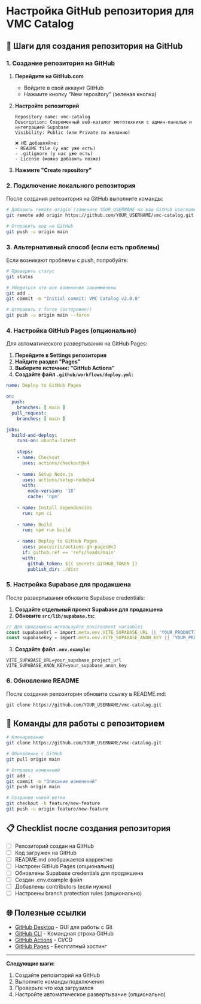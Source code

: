 # Настройка GitHub репозитория для VMC Catalog

## 🚀 Шаги для создания репозитория на GitHub

### 1. Создание репозитория на GitHub

1. **Перейдите на GitHub.com**
   - Войдите в свой аккаунт GitHub
   - Нажмите кнопку "New repository" (зеленая кнопка)

2. **Настройте репозиторий**
   ```
   Repository name: vmc-catalog
   Description: Современный веб-каталог мототехники с админ-панелью и интеграцией Supabase
   Visibility: Public (или Private по желанию)
   
   ❌ НЕ добавляйте:
   - README file (у нас уже есть)
   - .gitignore (у нас уже есть)
   - License (можно добавить позже)
   ```

3. **Нажмите "Create repository"**

### 2. Подключение локального репозитория

После создания репозитория на GitHub выполните команды:

```bash
# Добавить remote origin (замените YOUR_USERNAME на ваш GitHub username)
git remote add origin https://github.com/YOUR_USERNAME/vmc-catalog.git

# Отправить код на GitHub
git push -u origin main
```

### 3. Альтернативный способ (если есть проблемы)

Если возникают проблемы с push, попробуйте:

```bash
# Проверить статус
git status

# Убедиться что все изменения закоммичены
git add .
git commit -m "Initial commit: VMC Catalog v2.0.0"

# Отправить с force (осторожно!)
git push -u origin main --force
```

### 4. Настройка GitHub Pages (опционально)

Для автоматического развертывания на GitHub Pages:

1. **Перейдите в Settings репозитория**
2. **Найдите раздел "Pages"**
3. **Выберите источник: "GitHub Actions"**
4. **Создайте файл `.github/workflows/deploy.yml`:**

```yaml
name: Deploy to GitHub Pages

on:
  push:
    branches: [ main ]
  pull_request:
    branches: [ main ]

jobs:
  build-and-deploy:
    runs-on: ubuntu-latest
    
    steps:
    - name: Checkout
      uses: actions/checkout@v4
      
    - name: Setup Node.js
      uses: actions/setup-node@v4
      with:
        node-version: '18'
        cache: 'npm'
        
    - name: Install dependencies
      run: npm ci
      
    - name: Build
      run: npm run build
      
    - name: Deploy to GitHub Pages
      uses: peaceiris/actions-gh-pages@v3
      if: github.ref == 'refs/heads/main'
      with:
        github_token: ${{ secrets.GITHUB_TOKEN }}
        publish_dir: ./dist
```

### 5. Настройка Supabase для продакшена

После развертывания обновите Supabase credentials:

1. **Создайте отдельный проект Supabase для продакшена**
2. **Обновите `src/lib/supabase.ts`:**

```typescript
// Для продакшена используйте environment variables
const supabaseUrl = import.meta.env.VITE_SUPABASE_URL || 'YOUR_PRODUCTION_URL'
const supabaseKey = import.meta.env.VITE_SUPABASE_ANON_KEY || 'YOUR_PRODUCTION_KEY'
```

3. **Создайте файл `.env.example`:**

```env
VITE_SUPABASE_URL=your_supabase_project_url
VITE_SUPABASE_ANON_KEY=your_supabase_anon_key
```

### 6. Обновление README

После создания репозитория обновите ссылку в README.md:

```markdown
git clone https://github.com/YOUR_USERNAME/vmc-catalog.git
```

## 🔧 Команды для работы с репозиторием

```bash
# Клонирование
git clone https://github.com/YOUR_USERNAME/vmc-catalog.git

# Обновление с GitHub
git pull origin main

# Отправка изменений
git add .
git commit -m "Описание изменений"
git push origin main

# Создание новой ветки
git checkout -b feature/new-feature
git push -u origin feature/new-feature
```

## 📋 Checklist после создания репозитория

- [ ] Репозиторий создан на GitHub
- [ ] Код загружен на GitHub
- [ ] README.md отображается корректно
- [ ] Настроен GitHub Pages (опционально)
- [ ] Обновлены Supabase credentials для продакшена
- [ ] Создан .env.example файл
- [ ] Добавлены contributors (если нужно)
- [ ] Настроены branch protection rules (опционально)

## 🌐 Полезные ссылки

- [GitHub Desktop](https://desktop.github.com/) - GUI для работы с Git
- [GitHub CLI](https://cli.github.com/) - Командная строка GitHub
- [GitHub Actions](https://github.com/features/actions) - CI/CD
- [GitHub Pages](https://pages.github.com/) - Бесплатный хостинг

---

**Следующие шаги:**
1. Создайте репозиторий на GitHub
2. Выполните команды подключения
3. Проверьте что код загрузился
4. Настройте автоматическое развертывание (опционально) 